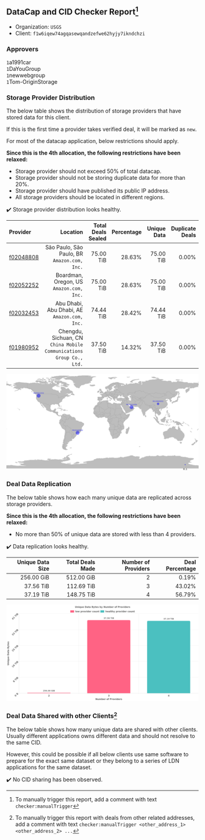 ## DataCap and CID Checker Report[^1]
 - Organization: `USGS`
 - Client: `f1w6iqew74agqasewqandzefwe62hyjy7ikndchzi`
### Approvers
`1`a1991car<br/>`1`DaYouGroup<br/>`1`newwebgroup<br/>`1`Tom-OriginStorage

### Storage Provider Distribution
The below table shows the distribution of storage providers that have stored data for this client.

If this is the first time a provider takes verified deal, it will be marked as `new`.

For most of the datacap application, below restrictions should apply.

**Since this is the 4th allocation, the following restrictions have been relaxed:**
 - Storage provider should not exceed 50% of total datacap.
 - Storage provider should not be storing duplicate data for more than 20%.
 - Storage provider should have published its public IP address.
 - All storage providers should be located in different regions.

✔️ Storage provider distribution looks healthy.

| Provider                                              |                                                               Location | Total Deals Sealed | Percentage | Unique Data | Duplicate Deals |
| :---------------------------------------------------- | ---------------------------------------------------------------------: | -----------------: | ---------: | ----------: | --------------: |
| [f02048808](https://filfox.info/en/address/f02048808) |                        São Paulo, São Paulo, BR<br/>`Amazon.com, Inc.` |          75.00 TiB |     28.63% |   75.00 TiB |           0.00% |
| [f02052252](https://filfox.info/en/address/f02052252) |                            Boardman, Oregon, US<br/>`Amazon.com, Inc.` |          75.00 TiB |     28.63% |   75.00 TiB |           0.00% |
| [f02032453](https://filfox.info/en/address/f02032453) |                        Abu Dhabi, Abu Dhabi, AE<br/>`Amazon.com, Inc.` |          74.44 TiB |     28.42% |   74.44 TiB |           0.00% |
| [f01980952](https://filfox.info/en/address/f01980952) | Chengdu, Sichuan, CN<br/>`China Mobile Communications Group Co., Ltd.` |          37.50 TiB |     14.32% |   37.50 TiB |           0.00% |

<img src="https://raw.githubusercontent.com/data-preservation-programs/filplus-checker-assets/main/filecoin-project/filecoin-plus-large-datasets/issues/1757/1694681095881.png"/>

### Deal Data Replication
The below table shows how each many unique data are replicated across storage providers.


**Since this is the 4th allocation, the following restrictions have been relaxed:**
- No more than 50% of unique data are stored with less than 4 providers.

✔️ Data replication looks healthy.

| Unique Data Size | Total Deals Made | Number of Providers | Deal Percentage |
| ---------------: | ---------------: | ------------------: | --------------: |
|       256.00 GiB |       512.00 GiB |                   2 |           0.19% |
|        37.56 TiB |       112.69 TiB |                   3 |          43.02% |
|        37.19 TiB |       148.75 TiB |                   4 |          56.79% |

<img src="https://raw.githubusercontent.com/data-preservation-programs/filplus-checker-assets/main/filecoin-project/filecoin-plus-large-datasets/issues/1757/1694681096572.png"/>

### Deal Data Shared with other Clients[^3]
The below table shows how many unique data are shared with other clients.
Usually different applications owns different data and should not resolve to the same CID.

However, this could be possible if all below clients use same software to prepare for the exact same dataset or they belong to a series of LDN applications for the same dataset.

✔️ No CID sharing has been observed.

[^1]: To manually trigger this report, add a comment with text `checker:manualTrigger`

[^2]: Deals from those addresses are combined into this report as they are specified with `checker:manualTrigger`

[^3]: To manually trigger this report with deals from other related addresses, add a comment with text `checker:manualTrigger <other_address_1> <other_address_2> ...`
